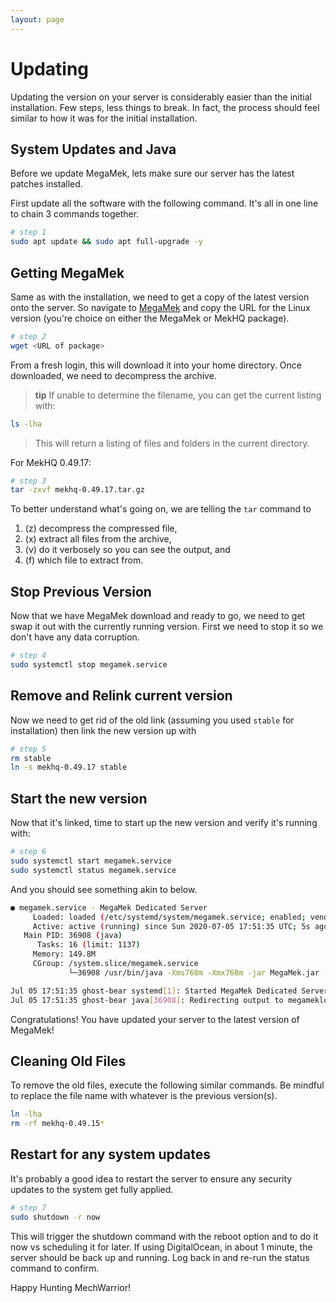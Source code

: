 ```yaml
---
layout: page
---
```

# Updating

Updating the version on your server is considerably easier than the initial
installation. Few steps, less things to break. In fact, the process should
feel similar to how it was for the initial installation.

## System Updates and Java

Before we update MegaMek, lets make sure our server has the latest patches
installed.

First update all the software with the following command. It's all in one line
to chain 3 commands together.

```bash
# step 1
sudo apt update && sudo apt full-upgrade -y
```

## Getting MegaMek

Same as with the installation, we need to get a copy of the latest version onto
the server. So navigate to [MegaMek](https://megamek.org/downloads.html)
and copy the URL for the Linux version (you're choice on either the MegaMek
or MekHQ package).

```bash
# step 2
wget <URL of package>
```

From a fresh login, this will download it into your home directory. Once
downloaded, we need to decompress the archive.

> **tip** If unable to determine the filename, you can get the current
> listing with:
>
```bash
ls -lha
```
>
> This will return a listing of files and folders in the current directory.

For MekHQ 0.49.17:

```bash
# step 3
tar -zxvf mekhq-0.49.17.tar.gz
```

To better understand what's going on, we are telling the `tar` command to

1. (z) decompress the compressed file,
2. (x) extract all files from the archive,
3. (v) do it verbosely so you can see the output, and
4. (f) which file to extract from.

## Stop Previous Version

Now that we have MegaMek download and ready to go, we need to get swap it out
with the currently running version. First we need to stop it so we don't have
any data corruption.

```bash
# step 4
sudo systemctl stop megamek.service
```

## Remove and Relink current version

Now we need to get rid of the old link (assuming you used `stable` for
installation) then link the new version up with

```bash
# step 5
rm stable
ln -s mekhq-0.49.17 stable
```

## Start the new version

Now that it's linked, time to start up the new version and verify it's
running with:

```bash
# step 6
sudo systemctl start megamek.service
sudo systemctl status megamek.service
```

And you should see something akin to below.

```bash
● megamek.service - MegaMek Dedicated Server
     Loaded: loaded (/etc/systemd/system/megamek.service; enabled; vendor preset: enabled)
     Active: active (running) since Sun 2020-07-05 17:51:35 UTC; 5s ago
   Main PID: 36908 (java)
      Tasks: 16 (limit: 1137)
     Memory: 149.8M
     CGroup: /system.slice/megamek.service
             └─36908 /usr/bin/java -Xms768m -Xmx768m -jar MegaMek.jar -dedicated -port 2346

Jul 05 17:51:35 ghost-bear systemd[1]: Started MegaMek Dedicated Server.
Jul 05 17:51:35 ghost-bear java[36908]: Redirecting output to megameklog.txt
```

Congratulations! You have updated your server to the latest version of
MegaMek!

## Cleaning Old Files

To remove the old files, execute the following similar commands. Be mindful to replace the file name
with whatever is the previous version(s).

```bash
ln -lha
rm -rf mekhq-0.49.15*
```

## Restart for any system updates

It's probably a good idea to restart the server to ensure any security updates
to the system get fully applied.

```bash
# step 7
sudo shutdown -r now
```

This will trigger the shutdown command with the reboot option and to do it now
vs scheduling it for later. If using DigitalOcean, in about 1 minute, the
server should be back up and running. Log back in and re-run the status command
to confirm.

Happy Hunting MechWarrior!
